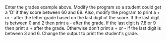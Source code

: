 Enter the grades example above. Modify the program so a student could get a 'D' if they score between 60 and 69. Also, modify the program to print a + or - after the letter grade based on the last digit of the score. If the last digit is between 0 and 2 then print a - after the grade. If the last digit is 7,8 or 9 then print a + after the grade. Otherwise don't print a + or - if the last digit is between 3 and 6. Change the output to print the student's grade.